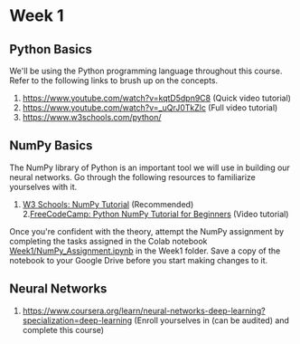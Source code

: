 # Week 1

## Python Basics

We'll be using the Python programming language throughout this course. Refer to the following links to brush up on the concepts.
1) https://www.youtube.com/watch?v=kqtD5dpn9C8 (Quick video tutorial)
2) https://www.youtube.com/watch?v=_uQrJ0TkZlc (Full video tutorial)
3) https://www.w3schools.com/python/

## NumPy Basics

The NumPy library of Python is an important tool we will use in building our neural networks. Go through the following resources to familiarize yourselves with it.
1. [W3 Schools: NumPy Tutorial](https://www.w3schools.com/python/numpy/default.asp) (Recommended)  
2.[FreeCodeCamp: Python NumPy Tutorial for Beginners](https://www.youtube.com/watch?v=QUT1VHiLmmI&pp=ygUObnVtcHkgdHV0b3JpYWw%3D) (Video tutorial)

Once you're confident with the theory, attempt the NumPy assignment by completing the tasks assigned in the Colab notebook [Week1/NumPy_Assignment.ipynb](https://github.com/deeksha-4/LS-Neural-Networks-NLP/blob/d01828745564914c97083791380ad87fea217176/Week1/NumPy_Assignment.ipynb) in the Week1 folder. Save a copy of the notebook to your Google Drive before you start making changes to it.

## Neural Networks

1) https://www.coursera.org/learn/neural-networks-deep-learning?specialization=deep-learning (Enroll yourselves in (can be audited) and complete this course)

